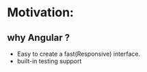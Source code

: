 Motivation:
====


why Angular ?
------
- Easy to create a fast(Responsive) interface.
- built-in testing support
